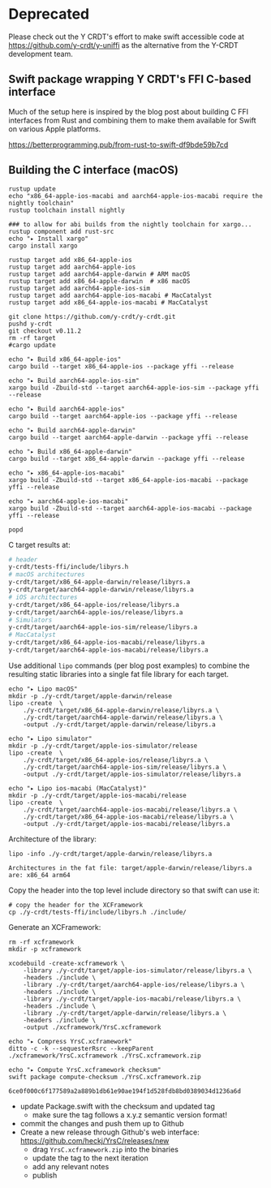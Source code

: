 # Deprecated

Please check out the Y CRDT's effort to make swift accessible code
at https://github.com/y-crdt/y-uniffi as the alternative from the
Y-CRDT development team.

## Swift package wrapping Y CRDT's FFI C-based interface

Much of the setup here is inspired by the blog post about building
C FFI interfaces from Rust and combining them to make them available
for Swift on various Apple platforms.

https://betterprogramming.pub/from-rust-to-swift-df9bde59b7cd

## Building the C interface (macOS)

    rustup update
    echo "x86_64-apple-ios-macabi and aarch64-apple-ios-macabi require the nightly toolchain"
    rustup toolchain install nightly

    ### to allow for abi builds from the nightly toolchain for xargo...
    rustup component add rust-src
    echo "▸ Install xargo"
    cargo install xargo

    rustup target add x86_64-apple-ios
    rustup target add aarch64-apple-ios
    rustup target add aarch64-apple-darwin # ARM macOS
    rustup target add x86_64-apple-darwin  # x86 macOS
    rustup target add aarch64-apple-ios-sim
    rustup target add aarch64-apple-ios-macabi # MacCatalyst
    rustup target add x86_64-apple-ios-macabi # MacCatalyst

    git clone https://github.com/y-crdt/y-crdt.git
    pushd y-crdt
    git checkout v0.11.2
    rm -rf target
    #cargo update

    echo "▸ Build x86_64-apple-ios"
    cargo build --target x86_64-apple-ios --package yffi --release

    echo "▸ Build aarch64-apple-ios-sim"
    xargo build -Zbuild-std --target aarch64-apple-ios-sim --package yffi --release

    echo "▸ Build aarch64-apple-ios"
    cargo build --target aarch64-apple-ios --package yffi --release

    echo "▸ Build aarch64-apple-darwin"
    cargo build --target aarch64-apple-darwin --package yffi --release

    echo "▸ Build x86_64-apple-darwin"
    cargo build --target x86_64-apple-darwin --package yffi --release

    echo "▸ x86_64-apple-ios-macabi"
    xargo build -Zbuild-std --target x86_64-apple-ios-macabi --package yffi --release

    echo "▸ aarch64-apple-ios-macabi"
    xargo build -Zbuild-std --target aarch64-apple-ios-macabi --package yffi --release

    popd

C target results at:

```bash
# header
y-crdt/tests-ffi/include/libyrs.h
# macOS architectures
y-crdt/target/x86_64-apple-darwin/release/libyrs.a
y-crdt/target/aarch64-apple-darwin/release/libyrs.a
# iOS architectures
y-crdt/target/x86_64-apple-ios/release/libyrs.a
y-crdt/target/aarch64-apple-ios/release/libyrs.a
# Simulators
y-crdt/target/aarch64-apple-ios-sim/release/libyrs.a
# MacCatalyst
y-crdt/target/x86_64-apple-ios-macabi/release/libyrs.a
y-crdt/target/aarch64-apple-ios-macabi/release/libyrs.a
```

Use additional `lipo` commands (per blog post examples) to combine the resulting static libraries into a single fat file library for each target.

    echo "▸ Lipo macOS"
    mkdir -p ./y-crdt/target/apple-darwin/release
    lipo -create  \
        ./y-crdt/target/x86_64-apple-darwin/release/libyrs.a \
        ./y-crdt/target/aarch64-apple-darwin/release/libyrs.a \
        -output ./y-crdt/target/apple-darwin/release/libyrs.a

    echo "▸ Lipo simulator"
    mkdir -p ./y-crdt/target/apple-ios-simulator/release
    lipo -create  \
        ./y-crdt/target/x86_64-apple-ios/release/libyrs.a \
        ./y-crdt/target/aarch64-apple-ios-sim/release/libyrs.a \
        -output ./y-crdt/target/apple-ios-simulator/release/libyrs.a

    echo "▸ Lipo ios-macabi (MacCatalyst)"
    mkdir -p ./y-crdt/target/apple-ios-macabi/release
    lipo -create  \
        ./y-crdt/target/aarch64-apple-ios-macabi/release/libyrs.a \
        ./y-crdt/target/x86_64-apple-ios-macabi/release/libyrs.a \
        -output ./y-crdt/target/apple-ios-macabi/release/libyrs.a

Architecture of the library:

    lipo -info ./y-crdt/target/apple-darwin/release/libyrs.a
`Architectures in the fat file: target/apple-darwin/release/libyrs.a are: x86_64 arm64`

Copy the header into the top level include directory so that swift can
use it:

    # copy the header for the XCFramework
    cp ./y-crdt/tests-ffi/include/libyrs.h ./include/

Generate an XCFramework:

    rm -rf xcframework
    mkdir -p xcframework

    xcodebuild -create-xcframework \
        -library ./y-crdt/target/apple-ios-simulator/release/libyrs.a \
        -headers ./include \
        -library ./y-crdt/target/aarch64-apple-ios/release/libyrs.a \
        -headers ./include \
        -library ./y-crdt/target/apple-ios-macabi/release/libyrs.a \
        -headers ./include \
        -library ./y-crdt/target/apple-darwin/release/libyrs.a \
        -headers ./include \
        -output ./xcframework/YrsC.xcframework

    echo "▸ Compress YrsC.xcframework"
    ditto -c -k --sequesterRsrc --keepParent ./xcframework/YrsC.xcframework ./YrsC.xcframework.zip

    echo "▸ Compute YrsC.xcframework checksum"
    swift package compute-checksum ./YrsC.xcframework.zip

`6ce0f000c6f177589a2a889b1db61e90ae194f1d528fdb8bd0389034d1236a6d`

- update Package.swift with the checksum and updated tag
  - make sure the tag follows a x.y.z semantic version format!
- commit the changes and push them up to Github
- Create a new release through Github's web interface: https://github.com/heckj/YrsC/releases/new
  - drag `YrsC.xcframework.zip` into the binaries
  - update the tag to the next iteration
  - add any relevant notes
  - publish

